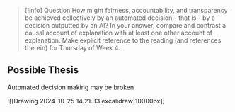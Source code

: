 > [!info] Question
> How might fairness, accountability, and transparency be achieved collectively by an automated decision - that is - by a decision outputted by an AI? In your answer, compare and contrast a causal account of explanation with at least one other account of explanation. Make explicit reference to the reading (and references therein) for Thursday of Week 4.

## Possible Thesis
Automated decision making may be broken 

![[Drawing 2024-10-25 14.21.33.excalidraw|10000px]]